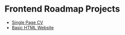# Frontend Roadmap Projects

- [Single Page CV](https://roadmap.sh/projects/single-page-cv)
- [Basic HTML Website](https://roadmap.sh/projects/basic-html-website)